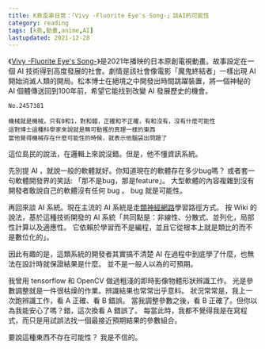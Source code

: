 ```yaml
---
title: K島歪串日常：「Vivy -Fluorite Eye's Song-」談AI的可能性
category: reading
tags: [k島,動畫,anime,AI]
lastupdated: 2021-12-28
---
```


《[Vivy -Fluorite Eye's Song-](https://zh.wikipedia.org/wiki/Vivy_-Fluorite_Eye%27s_Song-)》是2021年播映的日本原創電視動畫。故事設定在一個 AI 技術得到高度發展的社會。劇情是該社會像電影「魔鬼終結者」一樣出現 AI 開始消滅人類的開局。松本博士在絕境之中開發出時間跳躍裝置，將一個神秘的 AI 個體傳送回到100年前，希望它能找到改變 AI 發展歷史的機會。

<!--more-->

```text
No.2457381  

機械就是機械，只有0和1，對和錯，正確和不正確，有和沒有，沒有什麼可能性
這對博士這種科學家來說就是無可動搖的真理一樣的東西
當他覺得機械存在什麼可能性的時候，就表示他腦袋出問題了
```

這位島民的說法，在邏輯上來說沒錯。但是，他不懂資訊系統。

先別提 AI ，就說一般的軟體就好。你知道現在的軟體存在多少bug嗎？
或者套一句軟體開發界的笑話: 「那不是bug，那是feature」。
大型軟體的內容複雜到沒有開發者敢說自己的軟體沒有任何 bug 。
bug 就是可能性。

再回來談 AI 系統。現在主流的 AI 系統是走[類神經網路](https://en.wikipedia.org/wiki/Artificial_neural_network)學習路徑方式。
按 Wiki 的說法，基於這種技術開發的 AI 系統「共同點是：非線性、分散式、並列化，局部性計算以及適應性。
它依賴於學習而不是編程，並且它從根本上就是類比的而不是數位化的」。

因此有趣的是，這類系統的開發者其實搞不清楚 AI 在過程中到底學了什麼，也無法在設計時就保證結果是什麼。
並不是一般人以為的可預期。

我曾用 tensorflow 和 OpenCV 做過粗淺的即時影像物體形狀辨識工作。
光是參數調整就是一件很枯燥的作業。辨識結果也常常出乎意料。
狀況常常是，我上一次跑辨識工作，看 A 正確、看 B 錯誤。
當我調整參數之後，看 B 正確了。但你以為我能安心了嗎？錯，這次換看 A 錯誤了。
每當此時，我都不覺得我是在寫程式，而只是用試誤法找一個最接近預期結果的參數組合。

要說這種東西不存在可能性？ 我是不信的。
